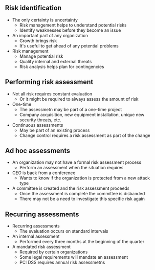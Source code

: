 ## Risk identification
- The only certainty is uncertainty
	- Risk management helps to understand potential risks
	- Identify weaknesses before they become an issue
- An important part of any organization
	- Growth brings risk
	- It's useful to get ahead of any potential problems
- Risk management
	- Manage potential risk
	- Qualify internal and external threats
	- Risk analysis helps plan for contingencies
## Performing risk assessment
- Not all risk requires constant evaluation
	- Or it might be required to always assess the amount of risk
- One-time
	- The assessmetn may be part of a one-time project
	- Company acquisition, new equipment installation, unique new security threats, etc.
- Continuous assessments
	- May be part of an existing process
	- Change control requires a risk assessment as part of the change
## Ad hoc assessments
- An organization may not have a formal risk assessment process
	- Perform an assessment when the situation requires
- CEO is back from a conference
	- Wants to know if the organization is protected from a new attack type
- A committee is created and the risk assessment proceeds
	- Once the assessment is complete the committee is disbanded
	- There may not be a need to investigate this specific risk again
## Recurring assessments
- Recurring assessments
	- The evaluation occurs on standard intervals
- An internal assessment
	- Performed every three months at the beginning of the quarter
- A mandated risk assessment
	- Required by certain organizations
	- Some legal requirements will mandate an assessment
	- PCI DSS requires annual risk assessmetns
